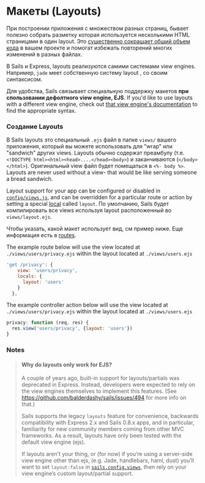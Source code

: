 # Макеты (Layouts)

При построении приложения с множеством разных страниц, бывает полезно собрать разметку которая используется несколькими HTML страницами в один layout.  Это [существенно сокращает общий объем кода](http://en.wikipedia.org/wiki/Don't_repeat_yourself) в вашем проекте и помогат избежать повторений многих изменений в разных файлах.

В Sails и Express, layouts реализуются самими системами view engines.  Например, `jade` меет собственную систему layout , со своим синтаксисом.

Для удобства, Sails связывает специальную поддержку макетов **при спользовании дефолтного view engine, EJS**. If you'd like to use layouts with a different view engine, check out [that view engine's documentation](http://sailsjs.com/documentation/concepts/Views/ViewEngines.html) to find the appropriate syntax.


### Создание Layouts

В Sails layouts это специальный `.ejs` файл в папке `views/` вашего приложения, который вы можете использовать для "wrap" или "sandwich" других views. Layouts обычно содержат преамбулу (т.е. `<!DOCTYPE html><html><head>....</head><body>`) и заканчиваются (`</body></html>`).  Оригинальный view файл будет помещаться в `<%- body %>`.  Layouts are never used without a view- that would be like serving someone a bread sandwich.

Layout support for your app can be configured or disabled in [`config/views.js`](http://sailsjs.com/documentation/anatomy/myApp/config/views.js.html), and can be overridden for a particular route or action by setting a special [local](http://sailsjs.com/documentation/concepts/Views/Locals.html) called `layout`. По умолчанию, Sails будет компилировать все views используя layout расположенный во `views/layout.ejs`.

Чтобы указать, какой макет использует вид, см пример ниже. Еще информация есть в [routes](http://sailsjs.com/documentation/concepts/Routes.html).

The example route below will use the view located at `./views/users/privacy.ejs` within the layout located at `./views/users.ejs`

```javascript
'get /privacy': {
    view: 'users/privacy',
    locals: {
      layout: 'users'
    }
  },
```

The example controller action below will use the view located at `./views/users/privacy.ejs` within the layout located at `./views/users.ejs`

```javascript
privacy: function (req, res) {
  res.view('users/privacy', {layout: 'users'})
}
```

### Notes

> #### Why do layouts only work for EJS?
> A couple of years ago, built-in support for layouts/partials was deprecated in Express. Instead, developers were expected to rely on the view engines themselves to implement this features. (See https://github.com/balderdashy/sails/issues/494 for more info on that.)
>
> Sails supports the legacy `layouts` feature for convenience, backwards compatibility with Express 2.x and Sails 0.8.x apps, and in particular, familiarity for new community members coming from other MVC frameworks. As a result, layouts have only been tested with the default view engine (ejs).
>
> If layouts aren&rsquo;t your thing, or (for now) if you&rsquo;re using a server-side view engine other than ejs, (e.g. Jade, handlebars, haml, dust) you&rsquo;ll want to set `layout:false` in [`sails.config.views`](http://sailsjs.com/documentation/reference/sails.config/sails.config.views.html), then rely on your view engine&rsquo;s custom layout/partial support.





<docmeta name="displayName" value="Layouts">
